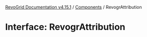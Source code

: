 [RevoGrid Documentation v4.15.1](README.md) / [Components](Namespace.Components.md) / RevogrAttribution

# Interface: RevogrAttribution
